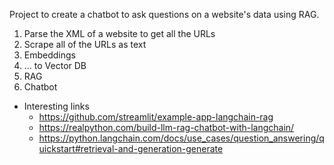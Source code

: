 Project to create a chatbot to ask questions on a website's data using RAG.

1. Parse the XML of a website to get all the URLs
2. Scrape all of the URLs as text
3. Embeddings
4. ... to Vector DB
5. RAG
6. Chatbot

- Interesting links
  - https://github.com/streamlit/example-app-langchain-rag
  - https://realpython.com/build-llm-rag-chatbot-with-langchain/
  - https://python.langchain.com/docs/use_cases/question_answering/quickstart#retrieval-and-generation-generate
